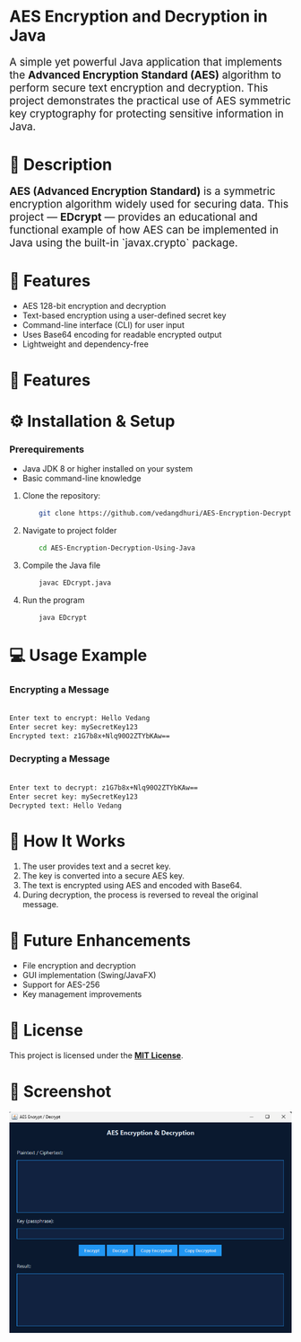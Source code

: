 <h1 align="left">AES Encryption and Decryption in Java</h1>

<p align="left" style="font-size: 18.72px;">A simple yet powerful Java application that implements the <strong>Advanced Encryption Standard (AES)</strong> algorithm to perform secure text encryption and decryption.  
This project demonstrates the practical use of AES symmetric key cryptography for protecting sensitive information in Java.<p>

<h1 align="left">📘 Description</h1>

<p align="left" style="font-size: 18.72px;"><strong>AES (Advanced Encryption Standard)</strong> is a symmetric encryption algorithm widely used for securing data.  
This project — <strong>EDcrypt</strong> — provides an educational and functional example of how AES can be implemented in Java using the built-in `javax.crypto` package.</p>

<h1 align="left">🚀 Features</h1>
<ul>
    <li>AES 128-bit encryption and decryption</li>
    <li>Text-based encryption using a user-defined secret key</li>
    <li>Command-line interface (CLI) for user input</li>
    <li>Uses Base64 encoding for readable encrypted output</li>
    <li>Lightweight and dependency-free</li>
</ul>

<h1 align="left">🚀 Features</h1>

<h1 align="left">⚙️ Installation & Setup</h1>

<h3 align="left"> Prerequirements</h3>
<ul>
    <li>Java JDK 8 or higher installed on your system</li>
    <li>Basic command-line knowledge</li>
</ul>

1. Clone the repository:

   ```bash
       git clone https://github.com/vedangdhuri/AES-Encryption-Decryption-Using-Java.git
   ```

2. Navigate to project folder
   ```bash
       cd AES-Encryption-Decryption-Using-Java
   ```
3. Compile the Java file

   ```bash
       javac EDcrypt.java
   ```

4. Run the program
   ```bash
       java EDcrypt
   ```

<h1 align="left">💻 Usage Example</h1>

<h3 align="left">   Encrypting a Message</h3>
<pre><code>
Enter text to encrypt: Hello Vedang
Enter secret key: mySecretKey123
Encrypted text: z1G7b8x+Nlq90O2ZTYbKAw==
</code></pre>

<h3 align="left">   Decrypting a Message</h3>
<pre><code>
Enter text to decrypt: z1G7b8x+Nlq90O2ZTYbKAw==
Enter secret key: mySecretKey123
Decrypted text: Hello Vedang
</code></pre>

<h1 align="left">🧠 How It Works</h1>
<ol>
    <li>The user provides text and a secret key.</li>
    <li>The key is converted into a secure AES key.</li>
    <li>The text is encrypted using AES and encoded with Base64.</li>
    <li>During decryption, the process is reversed to reveal the original message.</li>
</ol>

<h1 align="left">🚀 Future Enhancements</h1>
<ul>
  <li>File encryption and decryption</li>
  <li>GUI implementation (Swing/JavaFX)</li>
  <li>Support for AES-256</li>
  <li>Key management improvements</li>
</ul>

<h1>📜 License</h1>
<p>This project is licensed under the <a href="./LICENSE" target="_blank"><strong>MIT License</strong></a>.</p>

<h1 align="left">📜 Screenshot</h1>
<div align="center">
   <img src="https://github.com/vedangdhuri/images/blob/main/EDcrypt.png?raw=true" alt="EDcryptIMG">
</div>